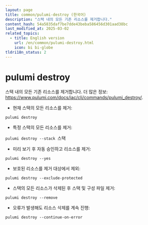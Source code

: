 ```yaml
---
layout: page
title: common/pulumi-destroy (한국어)
description: "스택 내의 모든 기존 리소스를 제거합니다."
content_hash: 54a5835daf7be7dde43beba586456d301aad38bc
last_modified_at: 2025-03-02
related_topics:
  - title: English version
    url: /en/common/pulumi-destroy.html
    icon: bi bi-globe
tldri18n_status: 2
---
```

# pulumi destroy

스택 내의 모든 기존 리소스를 제거합니다.
더 많은 정보: <https://www.pulumi.com/docs/iac/cli/commands/pulumi_destroy/>.

- 현재 스택의 모든 리소스를 제거:

`pulumi destroy`

- 특정 스택의 모든 리소스를 제거:

`pulumi destroy --stack `<span class="tldr-var badge badge-pill bg-dark-lm bg-white-dm text-white-lm text-dark-dm font-weight-bold">스택</span>

- 미리 보기 후 자동 승인하고 리소스를 제거:

`pulumi destroy --yes`

- 보호된 리소스를 제거 대상에서 제외:

`pulumi destroy --exclude-protected`

- 스택의 모든 리소스가 삭제된 후 스택 및 구성 파일 제거:

`pulumi destroy --remove`

- 오류가 발생해도 리소스 삭제를 계속 진행:

`pulumi destroy --continue-on-error`
